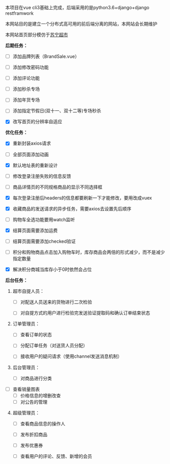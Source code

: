 本项目在vue cli3基础上完成，后端采用的是python3.6+django+django restframwork

本网站目的是建立一个分布式高可用的前后端分离的网站，本网站会长期维护

本网站首页部分模仿于[苏宁超市](https://chaoshi.suning.com/?utm_source=baidu&utm_medium=cpc_chaoshix&utm_campaign=%E5%93%81%E7%89%8C%E8%AF%8D-%E8%B6%85%E5%B8%82&utm_content=88biaoti&utm_term=u27241169.c0.g0.k122828583134.a29715448827.pb&bd_vid=9626075559004225824)

**后期任务：**

- [ ] 添加品牌列表（BrandSale.vue）
- [ ] 添加修改密码功能
- [ ] 添加评论功能
- [ ] 添加秒杀专场
- [ ] 添加年货专场
- [ ] 添加指定节假日(双十一、双十二等)专场秒杀
- [x] 改写首页的分辨率自适应



**优化任务：**

- [x] 重新封装axios请求
- [ ] 全部页面添加动画
- [x] 默认地址表的重新设计
- [ ] 修改登录注册失败的信息反馈
- [ ] 商品详情页的不同规格商品的显示不同选择框
- [x] 每次登录注册后headers的信息都要刷新一下才能修改，要用改成vuex
- [x] 收藏商品的发送请求的异步任务，需要axios去设置先后顺序
- [ ] 购物车全选功能要用watch监听
- [x] 结算页面需要添加运费
- [ ] 结算页面需要添加checked验证
- [ ] 积分和购物商品点击加入购物车时，库存商品会两倍的形式减少，而不是减少指定数量
- [x] 解决积分商城当库存小于0时依然会占位



**后台任务：**

1. 超市自提人员：

   - [ ] 对配送人员送来的货物进行二次检验

   - [ ] 对自提方式的用户进行检验完发送验证提取码和确认订单结束状态

2. 订单管理员：

   - [ ] 查看订单的状态

   - [ ] 分配订单任务（对送货人员分配）
   
   - [ ] 接收用户的疑问请求（使用channel发送消息机制）
   
3. 后台管理员：

   - [ ] 对商品进行分类
- [ ] 查看销量图表
   - [ ] 价格信息的增删改查
   - [ ] 对公告的管理
   
4. 超级管理员：

   - [ ] 查看商品信息的操作人
   - [ ] 发布折扣商品
   - [ ] 发布优惠券
   - [ ] 查看用户的评论、反馈、新增的会员

   


